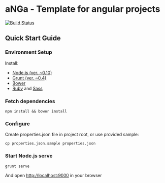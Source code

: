 # aNGa - Template for angular projects

[![Build Status](https://travis-ci.org/nortal/anga.svg?branch=master)](https://travis-ci.org/nortal/j-road)

## Quick Start Guide
### Environment Setup
Install: 
* [Node.js (ver. ~0.10)](http://nodejs.org/)
* [Grunt (ver. ~0.4)](http://gruntjs.com/)
* [Bower](http://bower.io/)
* [Ruby](https://www.ruby-lang.org/en/downloads/) and [Sass](http://sass-lang.com/install)

### Fetch dependencies
```shell
npm install && bower install
```

### Configure
Create properties.json file in project root, or use provided sample:
```shell
cp properties.json.sample properties.json
```
### Start Node.js serve
```shell
grunt serve
```
And open [http://localhost:9000](http://localhost:9000) in your browser
